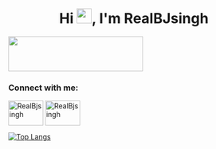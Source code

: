 <h1 align="center">Hi <img src="https://raw.githubusercontent.com/MartinHeinz/MartinHeinz/master/wave.gif" width="30px">, I'm RealBJsingh</h1>
  

<a href="#" target="blank"><img align="center" src="https://ibb.co/gPFRdFj" height="70" width="270" /></a>


<h3 align="left">Connect with me:</h3>
<p align="left">
<a href="https://twitter.com/Realbjsingh" target="blank"><img align="center" src="https://cdn.jsdelivr.net/npm/simple-icons@3.0.1/icons/twitter.svg" alt="RealBjsingh" height="50" width="70" /></a>
<a href="https://youtube.com/channel/UC7GkJA4mV-X_0HfPo4cN_qA" target="blank"><img align="center" src="https://cdn.jsdelivr.net/npm/simple-icons@3.0.1/icons/youtube.svg" alt="RealBjsingh" height="50" width="70" /></a>
</p>

[![Top Langs](https://github-readme-stats.vercel.app/api/top-langs/?username=RealBjsingh&layout=compact)](https://github.com/RealBjsingh/github-readme-stats)
